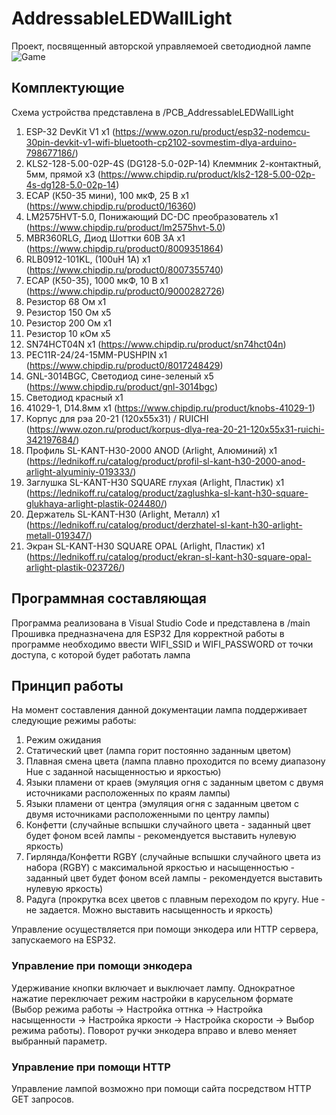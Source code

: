 # AddressableLEDWallLight
 Проект, посвященный авторской управляемоей светодиодной лампе
 ![Game](https://github.com/KiShiVi/AddressableLEDWallLight/tree/main/media/demo.gif)

## Комплектующие
Схема устройства представлена в /PCB_AddressableLEDWallLight

1. ESP-32 DevKit V1 x1 (https://www.ozon.ru/product/esp32-nodemcu-30pin-devkit-v1-wifi-bluetooth-cp2102-sovmestim-dlya-arduino-798677186/)
2. KLS2-128-5.00-02P-4S (DG128-5.0-02P-14) Клеммник 2-контактный, 5мм, прямой x3 (https://www.chipdip.ru/product/kls2-128-5.00-02p-4s-dg128-5.0-02p-14)
3. ECAP (К50-35 мини), 100 мкФ, 25 В x1 (https://www.chipdip.ru/product0/16360)
4. LM2575HVT-5.0, Понижающий DC-DC преобразователь x1 (https://www.chipdip.ru/product/lm2575hvt-5.0)
5. MBR360RLG, Диод Шоттки 60В 3А x1 (https://www.chipdip.ru/product0/8009351864)
6. RLB0912-101KL, (100uH 1A) x1 (https://www.chipdip.ru/product0/8007355740)
7. ECAP (К50-35), 1000 мкФ, 10 В x1 (https://www.chipdip.ru/product0/9000282726)
8. Резистор 68 Ом x1
9. Резистор 150 Ом x5
10. Резистор 200 Ом x1
11. Резистор 10 кОм x5
12. SN74HCT04N x1 (https://www.chipdip.ru/product/sn74hct04n)
13. PEC11R-24/24-15MM-PUSHPIN x1 (https://www.chipdip.ru/product0/8017248429)
14. GNL-3014BGC, Светодиод сине-зеленый x5 (https://www.chipdip.ru/product/gnl-3014bgc)
15. Светодиод красный x1
16. 41029-1, D14.8мм x1 (https://www.chipdip.ru/product/knobs-41029-1)
17. Корпус для рэа 20-21 (120x55x31) / RUICHI (https://www.ozon.ru/product/korpus-dlya-rea-20-21-120x55x31-ruichi-342197684/)
18. Профиль SL-KANT-H30-2000 ANOD (Arlight, Алюминий) x1 (https://lednikoff.ru/catalog/product/profil-sl-kant-h30-2000-anod-arlight-alyuminiy-019333/)
19. Заглушка SL-KANT-H30 SQUARE глухая (Arlight, Пластик) x1 (https://lednikoff.ru/catalog/product/zaglushka-sl-kant-h30-square-glukhaya-arlight-plastik-024480/)
20. Держатель SL-KANT-H30 (Arlight, Металл) x1 (https://lednikoff.ru/catalog/product/derzhatel-sl-kant-h30-arlight-metall-019347/)
21. Экран SL-KANT-H30 SQUARE OPAL (Arlight, Пластик) x1 (https://lednikoff.ru/catalog/product/ekran-sl-kant-h30-square-opal-arlight-plastik-023726/)

## Программная составляющая
Программа реализована в Visual Studio Code и представлена в /main
Прошивка предназначена для ESP32
Для корректной работы в программе необходимо ввести WIFI_SSID и WIFI_PASSWORD от точки доступа, с которой будет работать лампа

## Принцип работы
На момент составления данной документации лампа поддерживает следующие режимы работы:
1. Режим ожидания
2. Статический цвет (лампа горит постоянно заданным цветом)
3. Плавная смена цвета (лампа плавно проходится по всему диапазону Hue с заданной насыщенностью и яркостью)
4. Языки пламени от краев (эмуляция огня с заданным цветом с двумя источниками расположенных по краям лампы)
5. Языки пламени от центра (эмуляция огня с заданным цветом с двумя источниками расположенными по центру лампы)
6. Конфетти (случайные вспышки случайного цвета - заданный цвет будет фоном всей лампы - рекомендуется выставить нулевую яркость)
7. Гирлянда/Конфетти RGBY (случайные вспышки случайного цвета из набора (RGBY) с максимальной яркостью и насыщенностью - заданный цвет будет фоном всей лампы - рекомендуется выставить нулевую яркость)
8. Радуга (прокрутка всех цветов с плавным переходом по кругу. Hue - не задается. Можно выставить насыщенность и яркость)

Управление осуществляется при помощи энкодера или HTTP сервера, запускаемого на ESP32.
### Управление при помощи энкодера
Удерживание кнопки включает и выключает лампу. Однократное нажатие переключает режим настройки в карусельном формате (Выбор режима работы -> Настройка оттнка -> Настройка насыщенности -> Настройка яркости -> Настройка скорости -> Выбор режима работы).
Поворот ручки энкодера вправо и влево меняет выбранный параметр.

### Управление при помощи HTTP
Управление лампой возможно при помощи сайта посредством HTTP GET запросов.
